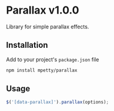 # Parallax v1.0.0

Library for simple parallax effects.

## Installation

Add to your project's `package.json` file

```bash
npm install mpetty/parallax
```

## Usage

```javascript
$('[data-parallax]').parallax(options);
```
